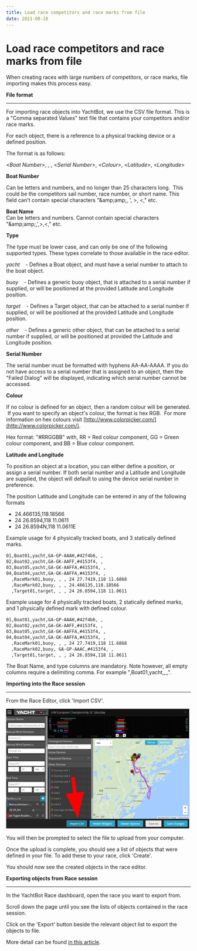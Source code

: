 ```yaml
---
title: Load race competitors and race marks from file
date: 2021-08-18
---
```


# Load race competitors and race marks from file

When creating races with large numbers of competitors, or race marks, file importing makes this process easy.

**File format**

______________________________________________________________________

For importing race objects into YachtBot, we use the CSV file format. This is a "Comma separated Values" text file that contains your competitors and/or race marks.

For each object, there is a reference to a physical tracking device or a defined position.

The format is as follows:

\<_Boat Number_>, <Boat Name>, <Type>, \<_Serial Number_>, \<_Colour_>, \<_Latitude_>, \<_Longitude_>

**Boat Number**

Can be letters and numbers, and no longer than 25 characters long.  This could be the competitors sail number, race number, or short name. This field can't contain special characters "\&amp;amp;, ', >, \<," etc.

**Boat Name**\
Can be letters and numbers. Cannot contain special characters "\&amp;amp;,',>,\<," etc.

**Type**

The type must be lower case, and can only be one of the following supported types. These types correlate to those available in the race editor.

_yacht_    - Defines a Boat object, and must have a serial number to attach to the boat object.

_buoy_    - Defines a generic buoy object, that is attached to a serial number if supplied, or will be positioned at the provided Latitude and Longitude position.

_target_    - Defines a Target object, that can be attached to a serial number if supplied, or will be positioned at the provided Latitude and Longitude position.

_other_    - Defines a generic other object, that can be attached to a serial number if supplied, or will be positioned at provided the Latitude and Longitude position.

**Serial Number**

The serial number must be formatted with hyphens AA-AA-AAAA. If you do not have access to a serial number that is assigned to an object, then the "Failed Dialog" will be displayed, indicating which serial number cannot be accessed.

**Colour**

If no colour is defined for an object, then a random colour will be generated.  If you want to specify an object's colour, the format is hex RGB.  For more information on hex colours visit [http://www.colorpicker.com/](http://www.colorpicker.com/).

Hex format: "#RRGGBB" with, RR = Red colour component, GG = Green colour component, and BB = Blue colour component.

**Latitude and Longitude**

To position an object at a location, you can either define a position, or assign a serial number. If both serial number and a Latitude and Longitude are supplied, the object will default to using the device serial number in preference.

The position Latitude and Longitude can be entered in any of the following formats

- 24.466135,118.18566
- 24 26.8594,118 11.0611
- 24 26.8594N,118 11.0611E

Example usage for 4 physically tracked boats, and 3 statically defined marks.

```
01,Boat01,yacht,GA-GP-AAAH,#42f4b6, ,
02,Boat02,yacht,GA-GK-AAFF,#4153f4, ,
03,Boat05,yacht,GA-GK-AAFFA,#4153f4, ,
04,Boat04,yacht,GA-GK-AAFFA,#4153f4, ,
  ,RaceMark01,buoy, , , 24 27.7419,118 11.6868
  ,RaceMark02,buoy, , , 24.466135,118.18566
  ,Target01,target, , , 24 26.8594,118 11.0611
```

Example usage for 4 physically tracked boats, 2 statically defined marks, and 1 physically defined mark with defined colour.

```
01,Boat01,yacht,GA-GP-AAAH,#42f4b6, ,
02,Boat02,yacht,GA-GK-AAFF,#4153f4, ,
03,Boat05,yacht,GA-GK-AAFFA,#4153f4, ,
04,Boat04,yacht,GA-GK-AAFFA,#4153f4, ,
  ,RaceMark01,buoy, , , 24 27.7419,118 11.6868
  ,RaceMark02,buoy, GA-GP-AAAC,#4153f4, ,
  ,Target01,target, , , 24 26.8594,118 11.0611
```

The Boat Name, and type columns are mandatory. Note however, all empty columns require a delimiting comma. For example ",Boat01,yacht,,,,".

**Importing into the Race session**

______________________________________________________________________

From the Race Editor, click 'Import CSV'.

<img src="../../../assets/images/1Vi3GkCCcUCkugYf7IbrOYMYp2TjJB9L3g.png" alt=""  />

You will then be prompted to select the file to upload from your computer.

Once the upload is complete, you should see a list of objects that were defined in your file. To add these to your race, click 'Create'.

You should now see the created objects in the race editor.

**Exporting objects from Race session**

______________________________________________________________________

In the YachtBot Race dashboard, open the race you want to export from.

Scroll down the page until you see the lists of objects contained in the race session.

Click on the 'Export' button beside the relevant object list to export the objects to file.

More detail can be found [in this article](../../YachtBot%20Web/Race%20Editor/Exporting%20to%20a%20CSV%20file.md).
